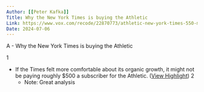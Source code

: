 ```yaml
---
Author: [[Peter Kafka]]
Title: Why the New York Times is buying the Athletic
Link: https://www.vox.com/recode/22870773/athletic-new-york-times-550-million-explained
Date: 2024-07-06
---
```

A - Why the New York Times is buying the Athletic

1
- If the Times felt more comfortable about its organic growth, it might not be paying roughly $500 a subscriber for the Athletic. ([View Highlight](https://read.readwise.io/read/01gxadftkg4gfzx304hjb2z7sw))
2
    - Note: Great analysis
